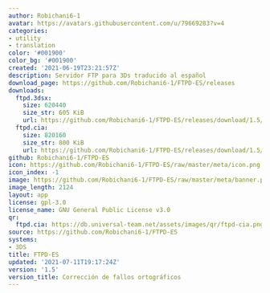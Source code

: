 ```yaml
---
author: Robichani6-1
avatar: https://avatars.githubusercontent.com/u/79669283?v=4
categories:
- utility
- translation
color: '#001900'
color_bg: '#001900'
created: '2021-06-19T23:21:57Z'
description: Servidor FTP para 3Ds traducido al español
download_page: https://github.com/Robichani6-1/FTPD-ES/releases
downloads:
  ftpd.3dsx:
    size: 620440
    size_str: 605 KiB
    url: https://github.com/Robichani6-1/FTPD-ES/releases/download/1.5/ftpd.3dsx
  ftpd.cia:
    size: 820160
    size_str: 800 KiB
    url: https://github.com/Robichani6-1/FTPD-ES/releases/download/1.5/ftpd.cia
github: Robichani6-1/FTPD-ES
icon: https://github.com/Robichani6-1/FTPD-ES/raw/master/meta/icon.png
icon_index: -1
image: https://github.com/Robichani6-1/FTPD-ES/raw/master/meta/banner.png
image_length: 2124
layout: app
license: gpl-3.0
license_name: GNU General Public License v3.0
qr:
  ftpd.cia: https://db.universal-team.net/assets/images/qr/ftpd-cia.png
source: https://github.com/Robichani6-1/FTPD-ES
systems:
- 3DS
title: FTPD-ES
updated: '2021-07-11T19:17:24Z'
version: '1.5'
version_title: Corrección de fallos ortográficos
---
```


